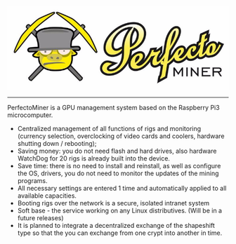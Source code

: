 ![PerfectoMiner](https://raw.githubusercontent.com/vasyahacker/perfectominer/master/logo.jpg)

------

PerfectoMiner is a GPU management system based on the Raspberry Pi3 microcomputer.

- Centralized management of all functions of rigs and monitoring (currency selection, overclocking of video cards and coolers, hardware shutting down / rebooting);
- Saving money: you do not need flash and hard drives, also hardware WatchDog for 20 rigs is already built into the device.
- Save time: there is no need to install and reinstall, as well as configure the OS, drivers, you do not need to monitor the updates of the mining programs.
- All necessary settings are entered 1 time and automatically applied to all available capacities.
- Booting rigs over the network is a secure, isolated intranet system
- Soft base - the service working on any Linux distributives. (Will be in a future releases)
- It is planned to integrate a decentralized exchange of the shapeshift type so that the you can exchange from one crypt into another in time.
